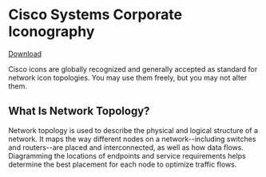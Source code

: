# Cisco Systems Corporate Iconography

[Download](https://www.cisco.com/c/en/us/about/brand-center/network-topology-icons.html)

Cisco icons are globally recognized and generally accepted as standard for network icon topologies. You may use them freely, but you may not alter them.

## What Is Network Topology?

Network topology is used to describe the physical and logical structure of a network. It maps the way different nodes on a network--including switches and routers--are placed and interconnected, as well as how data flows. Diagramming the locations of endpoints and service requirements helps determine the best placement for each node to optimize traffic flows.
